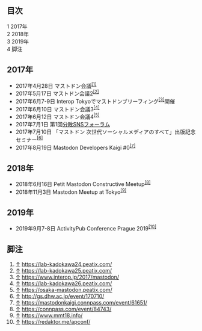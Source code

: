 <div>

<div id="toc">

<div lang="ja" dir="ltr">

## 目次

</div>

-   [1 2017年](#2017.E5.B9.B4)
-   [2 2018年](#2018.E5.B9.B4)
-   [3 2019年](#2019.E5.B9.B4)
-   [4 脚注](#.E8.84.9A.E6.B3.A8)

</div>

## 2017年

-   2017年4月28日 マストドン会議<sup>[\[1\]](#cite_note-1)</sup>
-   2017年5月17日 マストドン会議2<sup>[\[2\]](#cite_note-2)</sup>
-   2017年6月7-9日 Interop Tokyoでマストドンブリーフィング<sup>[\[3\]](#cite_note-3)</sup>開催
-   2017年6月10日 マストドン会議3<sup>[\[4\]](#cite_note-4)</sup>
-   2017年6月12日 マストドン会議4<sup>[\[5\]](#cite_note-5)</sup>
-   2017年7月1日 第1回[分散SNSフォーラム](/%E5%88%86%E6%95%A3SNS%E3%83%95%E3%82%A9%E3%83%BC%E3%83%A9%E3%83%A0 "分散SNSフォーラム")
-   2017年7月10日 「マストドン 次世代ソーシャルメディアのすべて」出版記念セミナー<sup>[\[6\]](#cite_note-6)</sup>
-   2017年8月19日 Mastodon Developers Kaigi \#0<sup>[\[7\]](#cite_note-7)</sup>

## 2018年

-   2018年6月16日 Petit Mastodon Constructive Meetup<sup>[\[8\]](#cite_note-8)</sup>
-   2018年11月3日 Mastodon Meetup at Tokyo<sup>[\[9\]](#cite_note-9)</sup>

## 2019年

-   2019年9月7-8日 ActivityPub Conference Prague 2019<sup>[\[10\]](#cite_note-10)</sup>

## 脚注

<div>

1.  <span id="cite_note-1">[↑](#cite_ref-1) <a href="https://lab-kadokawa24.peatix.com/" rel="nofollow">https://lab-kadokawa24.peatix.com/</a></span>
2.  <span id="cite_note-2">[↑](#cite_ref-2) <a href="https://lab-kadokawa25.peatix.com/" rel="nofollow">https://lab-kadokawa25.peatix.com/</a></span>
3.  <span id="cite_note-3">[↑](#cite_ref-3) <a href="https://www.interop.jp/2017/mastodon/" rel="nofollow">https://www.interop.jp/2017/mastodon/</a></span>
4.  <span id="cite_note-4">[↑](#cite_ref-4) <a href="https://lab-kadokawa26.peatix.com/" rel="nofollow">https://lab-kadokawa26.peatix.com/</a></span>
5.  <span id="cite_note-5">[↑](#cite_ref-5) <a href="https://osaka-mastodon.peatix.com/" rel="nofollow">https://osaka-mastodon.peatix.com/</a></span>
6.  <span id="cite_note-6">[↑](#cite_ref-6) <a href="http://gs.dhw.ac.jp/event/170710/" rel="nofollow">http://gs.dhw.ac.jp/event/170710/</a></span>
7.  <span id="cite_note-7">[↑](#cite_ref-7) <a href="https://mastodonkaigi.connpass.com/event/61651/" rel="nofollow">https://mastodonkaigi.connpass.com/event/61651/</a></span>
8.  <span id="cite_note-8">[↑](#cite_ref-8) <a href="https://connpass.com/event/84743/" rel="nofollow">https://connpass.com/event/84743/</a></span>
9.  <span id="cite_note-9">[↑](#cite_ref-9) <a href="https://www.mmt18.info/" rel="nofollow">https://www.mmt18.info/</a></span>
10. <span id="cite_note-10">[↑](#cite_ref-10) <a href="https://redaktor.me/apconf/" rel="nofollow">https://redaktor.me/apconf/</a></span>

</div>

</div>
